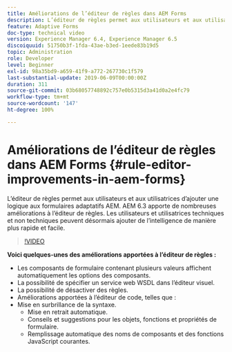 ```yaml
---
title: Améliorations de l’éditeur de règles dans AEM Forms
description: L’éditeur de règles permet aux utilisateurs et aux utilisatrices d’ajouter une logique aux formulaires adaptatifs AEM. AEM 6.3 apporte de nombreuses améliorations à l’éditeur de règles. Les utilisateurs et utilisatrices techniques et non techniques peuvent désormais ajouter de l’intelligence de manière plus rapide et facile.
feature: Adaptive Forms
doc-type: technical video
version: Experience Manager 6.4, Experience Manager 6.5
discoiquuid: 51750b3f-1fda-43ae-b3ed-1eede83b19d5
topic: Administration
role: Developer
level: Beginner
exl-id: 98a35bd9-a659-41f9-a772-267730c1f579
last-substantial-update: 2019-06-09T00:00:00Z
duration: 311
source-git-commit: 03b68057748892c757e0b5315d3a41d0a2e4fc79
workflow-type: tm+mt
source-wordcount: '147'
ht-degree: 100%

---
```


# Améliorations de l’éditeur de règles dans AEM Forms {#rule-editor-improvements-in-aem-forms}

L’éditeur de règles permet aux utilisateurs et aux utilisatrices d’ajouter une logique aux formulaires adaptatifs AEM. AEM 6.3 apporte de nombreuses améliorations à l’éditeur de règles. Les utilisateurs et utilisatrices techniques et non techniques peuvent désormais ajouter de l’intelligence de manière plus rapide et facile.

>[!VIDEO](https://video.tv.adobe.com/v/39208?quality=12&learn=on&captions=fre_fr)

**Voici quelques-unes des améliorations apportées à l’éditeur de règles :**

* Les composants de formulaire contenant plusieurs valeurs affichent automatiquement les options des composants.
* La possibilité de spécifier un service web WSDL dans l’éditeur visuel.
* La possibilité de désactiver des règles.
* Améliorations apportées à l’éditeur de code, telles que :
* Mise en surbrillance de la syntaxe.
   * Mise en retrait automatique.
   * Conseils et suggestions pour les objets, fonctions et propriétés de formulaire.
   * Remplissage automatique des noms de composants et des fonctions JavaScript courantes.
